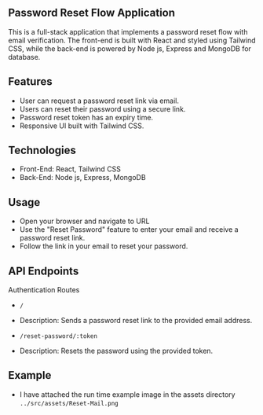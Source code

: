 ## Password Reset Flow Application

This is a full-stack application that implements a password reset flow with email verification. The front-end is built with React and styled using Tailwind CSS, while the back-end is powered by Node js, Express and MongoDB for database.

## Features

- User can request a password reset link via email.
- Users can reset their password using a secure link.
- Password reset token has an expiry time.
- Responsive UI built with Tailwind CSS.

## Technologies

- Front-End: React, Tailwind CSS
- Back-End: Node js, Express, MongoDB

## Usage

- Open your browser and navigate to URL
- Use the "Reset Password" feature to enter your email and receive a password reset link.
- Follow the link in your email to reset your password.

## API Endpoints

Authentication Routes

- `/`
- Description: Sends a password reset link to the provided email address.

- `/reset-password/:token`
- Description: Resets the password using the provided token.

## Example

- I have attached the run time example image in the assets directory `../src/assets/Reset-Mail.png`